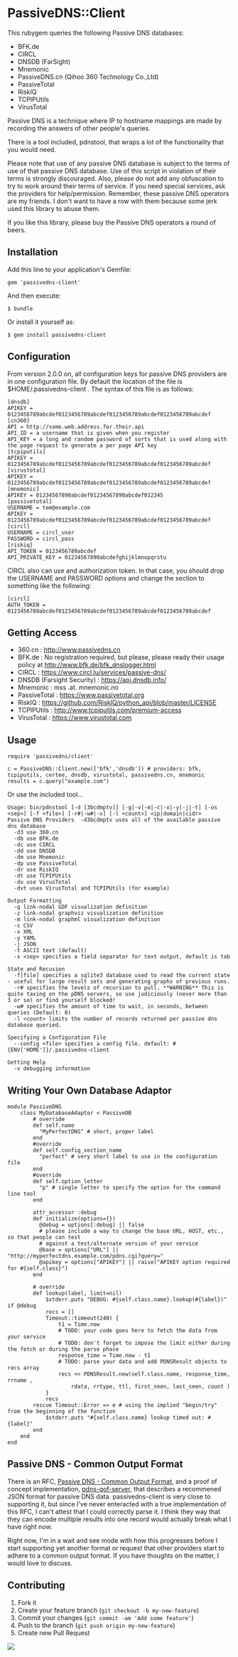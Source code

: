 # PassiveDNS::Client

This rubygem queries the following Passive DNS databases: 

* BFK.de
* CIRCL
* DNSDB (FarSight)
* Mnemonic
* PassiveDNS.cn (Qihoo 360 Technology Co.,Ltd)
* PassiveTotal
* RiskIQ
* TCPIPUtils
* VirusTotal

Passive DNS is a technique where IP to hostname mappings are made by recording the answers of other people's queries.  

There is a tool included, pdnstool, that wraps a lot of the functionality that you would need.

Please note that use of any passive DNS database is subject to the terms of use of that passive DNS database.  Use of this script in violation of their terms is strongly discouraged.  Also, please do not add any obfuscation to try to work around their terms of service.  If you need special services, ask the providers for help/permission.  Remember, these passive DNS operators are my friends.  I don't want to have a row with them because some jerk used this library to abuse them.

If you like this library, please buy the Passive DNS operators a round of beers.

## Installation

Add this line to your application's Gemfile:

    gem 'passivedns-client'

And then execute:

    $ bundle

Or install it yourself as:

    $ gem install passivedns-client

## Configuration

From version 2.0.0 on, all configuration keys for passive DNS providers are in one configuration file.  By default the location of the file is $HOME/.passivedns-client .  The syntax of this file is as follows:

	[dnsdb]
	APIKEY = 0123456789abcdef0123456789abcdef0123456789abcdef0123456789abcdef
	[cn360]
	API = http://some.web.address.for.their.api
	API_ID = a username that is given when you register
	API_KEY = a long and random password of sorts that is used along with the page request to generate a per page API key
	[tcpiputils]
	APIKEY = 0123456789abcdef0123456789abcdef0123456789abcdef0123456789abcdef
	[virustotal]
	APIKEY = 0123456789abcdef0123456789abcdef0123456789abcdef0123456789abcdef
	[mnemonic]
	APIKEY = 01234567890abcdef01234567890abcdef012345
	[passivetotal]
	USERNAME = tom@example.com
	APIKEY = 0123456789abcdef0123456789abcdef0123456789abcdef0123456789abcdef
	[circl]
	USERNAME = circl_user
	PASSWORD = circl_pass
	[riskiq]
	API_TOKEN = 0123456789abcdef
	API_PRIVATE_KEY = 01234567890abcdefghijklmnopqrstu

CIRCL also can use and authorization token.  In that case, you should drop the USERNAME and PASSWORD options and change the section to something like the following:

	[circl]
	AUTH_TOKEN = 0123456789abcdef0123456789abcdef0123456789abcdef0123456789abcdef

## Getting Access
* 360.cn : http://www.passivedns.cn
* BFK.de : No registration required, but please, please ready their usage policy at http://www.bfk.de/bfk_dnslogger.html
* CIRCL : https://www.circl.lu/services/passive-dns/
* DNSDB (Farsight Security) : https://api.dnsdb.info/
* Mnemonic : mss .at. mnemonic.no
* PassiveTotal : https://www.passivetotal.org
* RiskIQ : https://github.com/RiskIQ/python_api/blob/master/LICENSE
* TCPIPUtils : http://www.tcpiputils.com/premium-access
* VirusTotal : https://www.virustotal.com

## Usage

	require 'passivedns/client'
	
	c = PassiveDNS::Client.new(['bfk','dnsdb']) # providers: bfk, tcpiputils, certee, dnsdb, virustotal, passivedns.cn, mnemonic
	results = c.query("example.com")
	

Or use the included tool...

	Usage: bin/pdnstool [-d [3bcdmptv]] [-g|-v|-m|-c|-x|-y|-j|-t] [-os <sep>] [-f <file>] [-r#|-w#|-v] [-l <count>] <ip|domain|cidr>
	Passive DNS Providers  -d3bcdmptv uses all of the available passive dns database
	  -d3 use 360.cn
	  -db use BFK.de
	  -dc use CIRCL
	  -dd use DNSDB
	  -dm use Mnemonic
	  -dp use PassiveTotal
	  -dr use RiskIQ
	  -dt use TCPIPUtils
	  -dv use VirusTotal
	  -dvt uses VirusTotal and TCPIPUtils (for example)
	  
	Output Formatting
	  -g link-nodal GDF visualization definition
	  -z link-nodal graphviz visualization definition
	  -m link-nodal graphml visualization definition
	  -c CSV
	  -x XML
	  -y YAML
	  -j JSON
	  -t ASCII text (default)
	  -s <sep> specifies a field separator for text output, default is tab
	  
	State and Recusion
	  -f[file] specifies a sqlite3 database used to read the current state - useful for large result sets and generating graphs of previous runs.
	  -r# specifies the levels of recursion to pull. **WARNING** This is quite taxing on the pDNS servers, so use judiciously (never more than 3 or so) or find yourself blocked!
	  -w# specifies the amount of time to wait, in seconds, between queries (Default: 0)
	  -l <count> limits the number of records returned per passive dns database queried.
    
	Specifying a Configuration File
	  --config <file> specifies a config file. default: #{ENV['HOME']}/.passivedns-client
	  
	Getting Help
	  -v debugging information

## Writing Your Own Database Adaptor

	module PassiveDNS
		class MyDatabaseAdaptor < PassiveDB
			# override
		    def self.name
		      "MyPerfectDNS" # short, proper label
		    end
		    #override
		    def self.config_section_name
		      "perfect" # very short label to use in the configuration file
		    end
		    #override
		    def self.option_letter
		      "p" # single letter to specify the option for the command line tool
		    end
    
		    attr_accessor :debug
			def initialize(options={})
			  @debug = options[:debug] || false
			  # please include a way to change the base URL, HOST, etc., so that people can test
			  # against a test/alternate version of your service
		      @base = options["URL"] || "http://myperfectdns.example.com/pdns.cgi?query="
			  @apikey = options["APIKEY"] || raise("APIKEY option required for #{self.class}")
			end
			
			# override
			def lookup(label, limit=nil)
				$stderr.puts "DEBUG: #{self.class.name}.lookup(#{label})" if @debug
				recs = []
				Timeout::timeout(240) {
					t1 = Time.now
					# TODO: your code goes here to fetch the data from your service
					# TODO: don't forget to impose the limit either during the fetch or during the parse phase
					response_time = Time.now - t1
					# TODO: parse your data and add PDNSResult objects to recs array
					recs << PDNSResult.new(self.class.name, response_time, rrname ,
						rdata, rrtype, ttl, first_seen, last_seen, count )
				}
				recs
			rescue Timeout::Error => e # using the implied "begin/try" from the beginning of the function
				$stderr.puts "#{self.class.name} lookup timed out: #{label}"
			end
		end
	end

## Passive DNS - Common Output Format

There is an RFC, <a href='http://tools.ietf.org/html/draft-dulaunoy-kaplan-passive-dns-cof-01'>Passive DNS - Common Output Format</a>, and a proof of concept implementation, <a href='https://github.com/adulau/pdns-qof-server'>pdns-qof-server</a>, that describes a recommened JSON format for passive DNS data.  passivedns-client is very close to supporting it, but since I've never enteracted with a true implementation of this RFC, I can't attest that I could correctly parse it.  I think they way that they can encode multiple results into one record would actually break what I have right now.

Right now, I'm in a wait and see mode with how this progresses before I start supporting yet another format or request that other providers start to adhere to a common output format.  If you have thoughts on the matter, I would love to discuss.

## Contributing

1. Fork it
2. Create your feature branch (`git checkout -b my-new-feature`)
3. Commit your changes (`git commit -am 'Add some feature'`)
4. Push to the branch (`git push origin my-new-feature`)
5. Create new Pull Request

<a href='mailto:github@chrisleephd[dot]us[stop here]xxx'><img src='http://chrisleephd.us/images/github-email.png?passivedns-client'></a>
